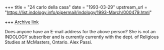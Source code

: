 +++
title = "24 carlo della casa"
date = "1993-03-29"
upstream_url = "https://list.indology.info/pipermail/indology/1993-March/000479.html"

+++
[Archive link](https://list.indology.info/pipermail/indology/1993-March/000479.html)

Does anyone have an E-mail address for the above person? She is not an INDOLOGY subscriber and is currently
currently with the dept. of Religious Studies at McMasters, Ontario.
Alex Passi.





